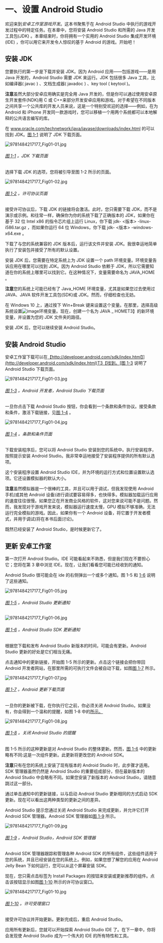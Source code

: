 # 一、设置 Android Studio

欢迎来到*安卓工作室游戏开发*。这本书聚焦于在 Android Studio 中执行的游戏开发过程中的特定任务。在本章中，您将安装 Android Studio 和所需的 Java 开发工具包(JDK) 。本章结束时，你将拥有一个实用的 Android Studio 集成开发环境(IDE) ，你可以用它来开发令人惊叹的基于 Android 的游戏。开始吧！

## 安装 JDK

您要执行的第一步是下载并安装 JDK。因为 Android 应用——包括游戏——是用 Java 开发的，Android Studio 需要 JDK 来运行。JDK 包括很多 Java 工具，比如编译器( javac ) 、文档生成器( javadoc ) 、key tool ( keytool )。

**注意**虽然大部分安卓应用确实是完全用 Java 开发的，但是你可以通过使用安卓原生开发套件(NDK)用 C 或 C++来部分开发安卓应用和游戏。对于希望在不同版本之间共享一个公共库的开发人员来说，这是一个特别受欢迎的选择——例如，在为 Android 和 iPhone 开发同一款游戏时，您可以移植一个用两个系统都可以本地解释的公共语言编写的库。

在 www.oracle.com/technetwork/java/javase/downloads/index.html 的可以找到 JDK。[图 1-1](#Fig1) 说明了 JDK 下载页面。

![9781484217177_Fig01-01.jpg](img/9781484217177_Fig01-01.jpg)

###### [图 1-1](#_Fig1) 。JDK 下载页面

选择下载 JDK 的选项，您将被引导至图 1-2 所示的页面。

![9781484217177_Fig01-02.jpg](img/9781484217177_Fig01-02.jpg)

###### [图 1-2](#_Fig2) 。许可协议页面

接受许可协议后，下载 JDK 的链接将会激活。此时，您只需要下载 JDK，而不是演示或示例。和往常一样，确保你为你的系统下载了正确版本的 JDK，如果你在基于 32 位 Intel x86 的指令芯片组上运行 Linux，你下载 jdk- <版本> -linux-i586.tar.gz ，而如果你运行 64 位 Windows，你下载 jdk- <版本> -windows-x64.exe 。

下载了与您的系统兼容的 JDK 版本后，运行该文件并安装 JDK。我很幸运地简单执行了安装包并接受了所有的默认设置。

安装 JDK 后，您需要在特定系统上为 JDK 设置一个 path 环境变量。环境变量告诉应用在哪里可以找到 JDK。因为 Android Studio 依赖于 JDK，所以它需要知道在你的系统上哪里可以找到它。在这种情况下，变量需要命名为 JAVA_HOME 。

**注意**您的系统上可能已经有了 Java_HOME 环境变量，尤其是如果您过去使用过 JAVA、JAVA 软件开发工具包(SDK)或 JDK。然而，仔细检查也无妨。

在 Windows 10 上，通过按下 Win+Break 键来设置这个变量。在那里，选择高级系统设置![image](img/arrow.jpg)环境变量。现在，创建一个名为 JAVA _ HOMET3】的新环境变量，并设置为您的 JDK 文件夹的路径。

安装 JDK 后，您可以继续安装 Android Studio。

## 安装 Android Studio

安卓工作室下载可以在[【http://developer.android.com/sdk/index.html】](http://developer.android.com/sdk/index.html)T3【找到。[图 1-3](#Fig3) 说明了 Android Studio 下载页面。

![9781484217177_Fig01-03.jpg](img/9781484217177_Fig01-03.jpg)

###### [图 1-3](#_Fig3) 。Android 开发者，Android Studio 下载页面

一旦你点击下载 Android Studio 按钮，你会看到一个条款和条件协议。接受条款和条件，激活下载链接，见[图 1-4](#Fig4) 。

![9781484217177_Fig01-04.jpg](img/9781484217177_Fig01-04.jpg)

###### [图 1-4](#_Fig4) 。条款和条件页面

下载安装程序后，您可以将 Android Studio 安装到您的系统中。执行安装程序，按照提示安装 Android Studio。我非常幸运地接受了安装程序提供的所有默认选项。

这个安装程序设置 Android Studio IDE，并为环境的运行方式和位置设置默认选项。它还设置模拟器的默认大小。

**注意**虽然模拟器是一个很棒的工具，并且可以用于调试，但我发现使用 Android 手机(或其他 Android 设备)进行调试要容易得多，也快得多。模拟器加载运行应用的速度往往很慢。如果您正在开发商业风格的软件，这对您来说可能不是问题。然而，我发现对于游戏开发来说，模拟器运行速度太慢，GPU 模拟不够准确，无法运行完全模拟的游戏。因此，如果你有一个 Android 设备，将它置于开发者模式，并用于调试(将在本书后面讨论)。

既然已经安装了 Android Studio，是时候更新它了。

## 更新 安卓工作室

第一次打开 Android Studio。IDE 可能看起来不熟悉，但是我们现在不要担心它；您将在第 3 章中浏览 IDE。现在，让我们看看您可能已经收到的通知。

Android Studio 很可能会在 ide 的右侧弹出一个或多个通知。图 1-5 和 [1-6](#Fig6) 说明了这些通知。

![9781484217177_Fig01-05.jpg](img/9781484217177_Fig01-05.jpg)

###### [图 1-5](#_Fig5) 。Android Studio 更新通知

![9781484217177_Fig01-06.jpg](img/9781484217177_Fig01-06.jpg)

###### [图 1-6](#_Fig6) 。Android Studio SDK 更新通知

根据您下载和发布 Android Studio 新版本的时间，可能会有更新。Android Studio 更新的好处是它们相当无痛。

点击通知中的更新链接，开始图 1-5 所示的更新。点击这个链接会把你带回 Android 开发者网站，在那里所需的可执行文件会被自动下载，如图[图 1-7](#Fig7) 所示。

![9781484217177_Fig01-07.jpg](img/9781484217177_Fig01-07.jpg)

###### [图 1-7](#_Fig7) 。Android 更新下载页面

一旦你的更新被下载，在你执行它之前，你必须关闭 Android Studio。如果没有，你会得到一个温和的提醒，如图 1-8 中的[所示。](#Fig8)

![9781484217177_Fig01-08.jpg](img/9781484217177_Fig01-08.jpg)

###### [图 1-8](#_Fig8) 。关闭 Android Studio 的提醒

图 1-5 所示的这种更新是对 Android Studio 的整体更新。然而，[图 1-6](#Fig6) 中的更新略有不同:这是一次组件更新。此更新将更改您的 Android SDK。

**注意**只有在您的系统上安装了现有版本的 Android Studio 时，此步骤才适用。SDK 管理器虽然仍然是 Android Studio 的重要组成部分，但在最新版本的 Android Studio 中会略有不同。如果您安装了新版本的 Android Studio，请随意跳过这一部分。

通过单击通知中的更新链接，以与启动 Android Studio 更新相同的方式启动 SDK 更新。现在可以看出这两种类型的更新之间的差异。

Android Studio 提示您通过关闭 Android Studio 来完成更新，并允许它打开 Android SDK 管理器。Android SDK 管理器如[图 1-9](#Fig9) 所示。

![9781484217177_Fig01-09.jpg](img/9781484217177_Fig01-09.jpg)

###### [图 1-9](#_Fig9) 。Android Studio，Android SDK 管理器

Android SDK 管理器跟踪和管理各种 Android SDK 的所有组件，这些组件适用于您的系统，并且已经安装在您的系统上。例如，如果您想了解您的应用在 Android Jelly Bean 下如何运行，您可以从这个屏幕安装 SDK。

现在，您只需点击标签为 Install <number>Packages 的按钮来安装或更新推荐的组件。点击该按钮显示如图[图 1-10](#Fig10) 所示的许可协议窗口。</number>

![9781484217177_Fig01-10.jpg](img/9781484217177_Fig01-10.jpg)

###### [图 1-10](#_Fig10) 。许可受理窗口

接受许可协议并开始更新。更新完成后，重启 Android Studio。

应用所有更新后，您就可以开始探索 Android Studio IDE 了。在下一章中，你将会发现使 Android Studio 成为一个伟大的 IDE 的所有特性和工具。